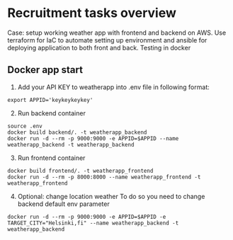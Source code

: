 # Recruitment tasks overview

Case: setup working weather app with frontend and backend on AWS. Use terraform for IaC to automate setting up environment and ansible for deploying application to both front and back. Testing in docker


## Docker app start

1. Add your API KEY to weatherapp into .env file in following format:
```
export APPID='keykeykeykey'
```

2. Run backend container
```
source .env
docker build backend/. -t weatherapp_backend
docker run -d --rm -p 9000:9000 -e APPID=$APPID --name weatherapp_backend -t weatherapp_backend
```

3. Run frontend container
```
docker build frontend/. -t weatherapp_frontend
docker run -d --rm -p 8000:8000 --name weatherapp_frontend -t weatherapp_frontend
```

4. Optional: change location weather
To do so you need to change backend default env parameter
```
docker run -d --rm -p 9000:9000 -e APPID=$APPID -e TARGET_CITY="Helsinki,fi" --name weatherapp_backend -t weatherapp_backend
```